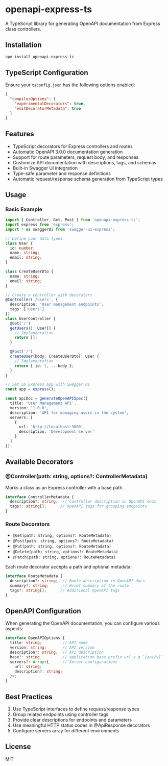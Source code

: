 # openapi-express-ts

A TypeScript library for generating OpenAPI documentation from Express class controllers.

## Installation

```bash
npm install openapi-express-ts
```

## TypeScript Configuration

Ensure your `tsconfig.json` has the following options enabled:
```json
{
  "compilerOptions": {
    "experimentalDecorators": true,
    "emitDecoratorMetadata": true
  }
}
```

## Features

- TypeScript decorators for Express controllers and routes
- Automatic OpenAPI 3.0.0 documentation generation
- Support for route parameters, request body, and responses
- Customize API documentation with descriptions, tags, and schemas
- Built-in Swagger UI integration
- Type-safe parameter and response definitions
- Automatic request/response schema generation from TypeScript types

## Usage

### Basic Example

```typescript
import { Controller, Get, Post } from 'openapi-express-ts';
import express from 'express';
import * as swaggerUi from 'swagger-ui-express';

// Define your data types
class User {
  id: number;
  name: string;
  email: string;
}

class CreateUserDto {
  name: string;
  email: string;
}

// Create a controller with decorators
@Controller('/users', {
  description: 'User management endpoints',
  tags: ['Users']
})
class UserController {
  @Get('/')
  getUsers(): User[] {
    // Implementation
    return [];
  }

  @Post('/')
  createUser(body: CreateUserDto): User {
    // Implementation
    return { id: 1, ...body };
  }
}

// Set up Express app with Swagger UI
const app = express();

const apiDoc = generateOpenAPISpec({
  title: 'User Management API',
  version: '1.0.0',
  description: 'API for managing users in the system',
  servers: [
    {
      url: 'http://localhost:3000',
      description: 'Development server'
    }
  ]
});

```

## Available Decorators

### @Controller(path: string, options?: ControllerMetadata)
Marks a class as an Express controller with a base path.
```typescript
interface ControllerMetadata {
  description?: string;  // Controller description in OpenAPI docs
  tags?: string[];      // OpenAPI tags for grouping endpoints
}
```

### Route Decorators
- `@Get(path: string, options?: RouteMetadata)`
- `@Post(path: string, options?: RouteMetadata)`
- `@Put(path: string, options?: RouteMetadata)`
- `@Delete(path: string, options?: RouteMetadata)`
- `@Patch(path: string, options?: RouteMetadata)`

Each route decorator accepts a path and optional metadata:
```typescript
interface RouteMetadata {
  description?: string;  // Route description in OpenAPI docs
  summary?: string;      // Brief summary of the route
  tags?: string[];      // Additional OpenAPI tags
}
```

## OpenAPI Configuration

When generating the OpenAPI documentation, you can configure various aspects:

```typescript
interface OpenAPIOptions {
  title: string;         // API name
  version: string;       // API version
  description?: string;  // API description
  base?: string          // application base prefix url e.g `/api/v1`
  servers?: Array<{      // Server configurations
    url: string;
    description?: string;
  }>;
}
```

## Best Practices

1. Use TypeScript interfaces to define request/response types
2. Group related endpoints using controller tags
3. Provide clear descriptions for endpoints and parameters
4. Use meaningful HTTP status codes in @ApiResponse decorators
5. Configure servers array for different environments

## License

MIT